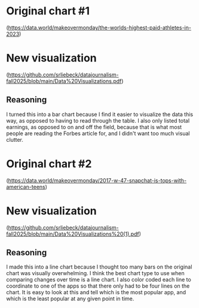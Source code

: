 # Original chart #1

(https://data.world/makeovermonday/the-worlds-highest-paid-athletes-in-2023)

# New visualization

(https://github.com/srliebeck/datajournalism-fall2025/blob/main/Data%20Visualizations.pdf)

## Reasoning

I turned this into a bar chart because I find it easier to visualize the data this way, as opposed to having to read through the table. I also only listed total earnings, as opposed to on and off the field, because that is what most people are reading the Forbes article for, and I didn't want too much visual clutter.

# Original chart #2

(https://data.world/makeovermonday/2017-w-47-snapchat-is-tops-with-american-teens)

# New visualization

(https://github.com/srliebeck/datajournalism-fall2025/blob/main/Data%20Visualizations%20(1).pdf)

## Reasoning

I made this into a line chart because I thought too many bars on the original chart was visually overwhelming. I think the best chart type to use when comparing changes over time is a line chart. I also color coded each line to coordinate to one of the apps so that there only had to be four lines on the chart. It is easy to look at this and tell which is the most popular app, and which is the least popular at any given point in time.

